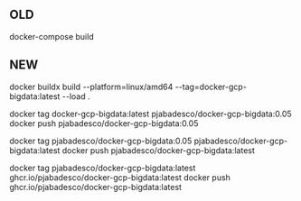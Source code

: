 ## OLD

docker-compose build

## NEW

docker buildx build --platform=linux/amd64 --tag=docker-gcp-bigdata:latest --load .

docker tag docker-gcp-bigdata:latest pjabadesco/docker-gcp-bigdata:0.05
docker push pjabadesco/docker-gcp-bigdata:0.05

docker tag pjabadesco/docker-gcp-bigdata:0.05 pjabadesco/docker-gcp-bigdata:latest
docker push pjabadesco/docker-gcp-bigdata:latest

docker tag pjabadesco/docker-gcp-bigdata:latest ghcr.io/pjabadesco/docker-gcp-bigdata:latest
docker push ghcr.io/pjabadesco/docker-gcp-bigdata:latest
